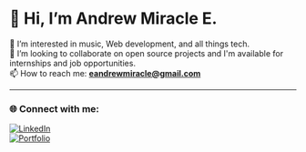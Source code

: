 # 👋 Hi, I’m Andrew Miracle E.

👀 I’m interested in music, Web development, and all things tech.  
💞️ I’m looking to collaborate on open source projects and I'm available for internships and job opportunities.  
📫 How to reach me: **eandrewmiracle@gmail.com**

---

### 🌐 Connect with me:

[![LinkedIn](https://img.shields.io/badge/LinkedIn-Andrew%20Miracle-blue?logo=linkedin)](https://www.linkedin.com/in/andrew-dev87)  
[![Portfolio](https://img.shields.io/badge/Portfolio-Visit-green?logo=github)](https://mimie121.github.io/Portfolio-W/)
